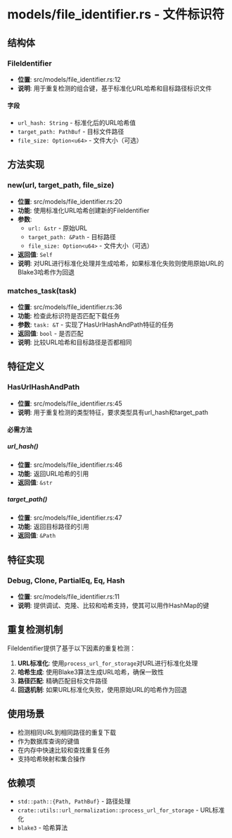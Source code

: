 # models/file_identifier.rs - 文件标识符

## 结构体

### FileIdentifier
- **位置**: src/models/file_identifier.rs:12
- **说明**: 用于重复检测的组合键，基于标准化URL哈希和目标路径标识文件

#### 字段
- `url_hash: String` - 标准化后的URL哈希值
- `target_path: PathBuf` - 目标文件路径
- `file_size: Option<u64>` - 文件大小（可选）

## 方法实现

### new(url, target_path, file_size)
- **位置**: src/models/file_identifier.rs:20
- **功能**: 使用标准化URL哈希创建新的FileIdentifier
- **参数**:
  - `url: &str` - 原始URL
  - `target_path: &Path` - 目标路径
  - `file_size: Option<u64>` - 文件大小（可选）
- **返回值**: `Self`
- **说明**: 对URL进行标准化处理并生成哈希，如果标准化失败则使用原始URL的Blake3哈希作为回退

### matches_task(task)
- **位置**: src/models/file_identifier.rs:36
- **功能**: 检查此标识符是否匹配下载任务
- **参数**: `task: &T` - 实现了HasUrlHashAndPath特征的任务
- **返回值**: `bool` - 是否匹配
- **说明**: 比较URL哈希和目标路径是否都相同

## 特征定义

### HasUrlHashAndPath
- **位置**: src/models/file_identifier.rs:45
- **说明**: 用于重复检测的类型特征，要求类型具有url_hash和target_path

#### 必需方法

##### url_hash()
- **位置**: src/models/file_identifier.rs:46
- **功能**: 返回URL哈希的引用
- **返回值**: `&str`

##### target_path()
- **位置**: src/models/file_identifier.rs:47
- **功能**: 返回目标路径的引用
- **返回值**: `&Path`

## 特征实现

### Debug, Clone, PartialEq, Eq, Hash
- **位置**: src/models/file_identifier.rs:11
- **说明**: 提供调试、克隆、比较和哈希支持，使其可以用作HashMap的键

## 重复检测机制

FileIdentifier提供了基于以下因素的重复检测：

1. **URL标准化**: 使用`process_url_for_storage`对URL进行标准化处理
2. **哈希生成**: 使用Blake3算法生成URL哈希，确保一致性
3. **路径匹配**: 精确匹配目标文件路径
4. **回退机制**: 如果URL标准化失败，使用原始URL的哈希作为回退

## 使用场景

- 检测相同URL到相同路径的重复下载
- 作为数据库查询的键值
- 在内存中快速比较和查找重复任务
- 支持哈希映射和集合操作

## 依赖项

- `std::path::{Path, PathBuf}` - 路径处理
- `crate::utils::url_normalization::process_url_for_storage` - URL标准化
- `blake3` - 哈希算法